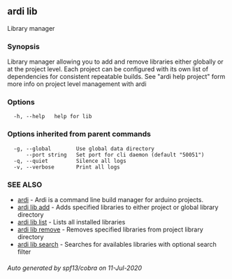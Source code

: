 ## ardi lib

Library manager

### Synopsis


Library manager allowing you to add and remove libraries either globally or at the project level. Each project can be configured with its own list of dependencies for consistent repeatable builds. See "ardi help project" form more info on project level management with ardi

### Options

```
  -h, --help   help for lib
```

### Options inherited from parent commands

```
  -g, --global        Use global data directory
      --port string   Set port for cli daemon (default "50051")
  -q, --quiet         Silence all logs
  -v, --verbose       Print all logs
```

### SEE ALSO

* [ardi](ardi.md)	 - Ardi is a command line build manager for arduino projects.
* [ardi lib add](ardi_lib_add.md)	 - Adds specified libraries to either project or global library directory
* [ardi lib list](ardi_lib_list.md)	 - Lists all installed libraries
* [ardi lib remove](ardi_lib_remove.md)	 - Removes specified libraries from project library directory
* [ardi lib search](ardi_lib_search.md)	 - Searches for availables libraries with optional search filter

###### Auto generated by spf13/cobra on 11-Jul-2020
